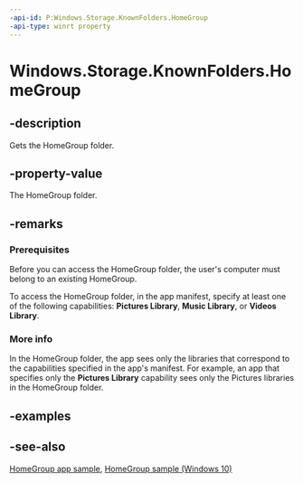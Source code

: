 ```yaml
---
-api-id: P:Windows.Storage.KnownFolders.HomeGroup
-api-type: winrt property
---
```


<!-- Property syntax
public Windows.Storage.StorageFolder HomeGroup { get; }
-->

# Windows.Storage.KnownFolders.HomeGroup

## -description
Gets the HomeGroup folder.

## -property-value
The HomeGroup folder.

## -remarks
### Prerequisites

Before you can access the HomeGroup folder, the user's computer must belong to an existing HomeGroup.

To access the HomeGroup folder, in the app manifest, specify at least one of the following capabilities: **Pictures Library**, **Music Library**, or **Videos Library**.

### More info

In the HomeGroup folder, the app sees only the libraries that correspond to the capabilities specified in the app's manifest. For example, an app that specifies only the **Pictures Library** capability sees only the Pictures libraries in the HomeGroup folder.

## -examples

## -see-also
[HomeGroup app sample](https://github.com/microsoftarchive/msdn-code-gallery-microsoft/tree/master/Official%20Windows%20Platform%20Sample/Windows%208.1%20Store%20app%20samples/99866-Windows%208.1%20Store%20app%20samples/HomeGroup%20app%20sample), [HomeGroup sample (Windows 10)](https://go.microsoft.com/fwlink/p/?LinkId=620549)
